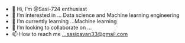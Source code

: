 - 👋 Hi, I’m @Sasi-724 enthusiast
- 👀 I’m interested in ... Data science and Machine learning engineering
- 🌱 I’m currently learning ...Machine learning
- 💞️ I’m looking to collaborate on ...
- 📫 How to reach me ...sasipavan33@gmail.com

<!---
Sasi-724/Sasi-724 is a ✨ special ✨ repository because its `README.md` (this file) appears on your GitHub profile.
You can click the Preview link to take a look at your changes.
--->
